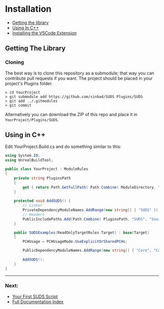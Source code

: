 # Installation

* [Getting the library](#getting-the-library)
* [Using In C++](#using-in-c)
* [Installing the VSCode Extension](vscode.md)

## Getting The Library

### Cloning

The best way is to clone this repository as a submodule; that way you can contribute
pull requests if you want. The project should be placed in your project's Plugins folder.

```
> cd YourProject
> git submodule add https://github.com/sinbad/SUDS Plugins/SUDS
> git add ../.gitmodules
> git commit
```

Alternatively you can download the ZIP of this repo and place it in 
`YourProject/Plugins/SUDS`.

## Using in C++

Edit YourProject.Build.cs and do something similar to this:

```csharp
using System.IO;
using UnrealBuildTool;

public class YourProject : ModuleRules
{
	private string PluginsPath
	{
		get { return Path.GetFullPath( Path.Combine( ModuleDirectory, "../../Plugins/" ) ); }
	}
	
	protected void AddSUDS() {
		// Linker
		PrivateDependencyModuleNames.AddRange(new string[] { "SUDS" });
		// Headers
		PublicIncludePaths.Add(Path.Combine( PluginsPath, "SUDS", "Source", "SUDS", "Public"));
	}

	public SUDSExamples(ReadOnlyTargetRules Target) : base(Target)
	{
		PCHUsage = PCHUsageMode.UseExplicitOrSharedPCHs;

		PublicDependencyModuleNames.AddRange(new string[] { "Core", "CoreUObject", "Engine", "InputCore" });
		
		AddSUDS();
	}
}
```
---
### Next:
* [Your First SUDS Script](MyFirstSUDScript.md)
* [Full Documentation Index](../Index.md)
